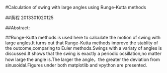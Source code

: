 #Calculation of swing with large angles using Runge-Kutta methods

##黄程   2013301020125

##Abstract:

##Runge-Kutta methods is used here to calculate the motion of swing with large angles.It turns out that Runge-Kutta methods improve the stablity of the outcome,comparing to Euler methods.Swings with a variaty of angles is discussed.It shows that the swing is exactly a periodic ocsillation,no matter how large the angle is.The larger the angle，the greater the deviation from sinusoidal.Figures under both matplotlib and vpython are presented.
